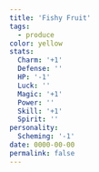 ```yaml
---
title: 'Fishy Fruit'
tags:
  - produce
color: yellow
stats:
  Charm: '+1'
  Defense: ''
  HP: '-1'
  Luck: ''
  Magic: '+1'
  Power: ''
  Skill: '+1'
  Spirit: ''
personality:
  Scheming: '-1'
date: 0000-00-00
permalink: false
---
```

